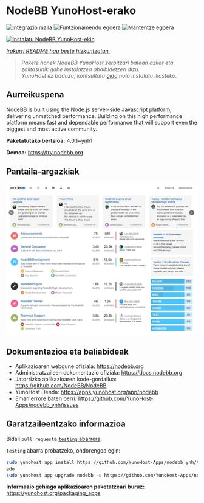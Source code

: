 <!--
Ohart ongi: README hau automatikoki sortu da <https://github.com/YunoHost/apps/tree/master/tools/readme_generator>ri esker
EZ editatu eskuz.
-->

# NodeBB YunoHost-erako

[![Integrazio maila](https://apps.yunohost.org/badge/integration/nodebb)](https://ci-apps.yunohost.org/ci/apps/nodebb/)
![Funtzionamendu egoera](https://apps.yunohost.org/badge/state/nodebb)
![Mantentze egoera](https://apps.yunohost.org/badge/maintained/nodebb)

[![Instalatu NodeBB YunoHost-ekin](https://install-app.yunohost.org/install-with-yunohost.svg)](https://install-app.yunohost.org/?app=nodebb)

*[Irakurri README hau beste hizkuntzatan.](./ALL_README.md)*

> *Pakete honek NodeBB YunoHost zerbitzari batean azkar eta zailtasunik gabe instalatzea ahalbidetzen dizu.*  
> *YunoHost ez baduzu, kontsultatu [gida](https://yunohost.org/install) nola instalatu ikasteko.*

## Aurreikuspena

NodeBB is built using the Node.js server-side Javascript platform, delivering unmatched performance.
Building on this high performance platform means fast and dependable performance that will support even the biggest and most active community.

**Paketatutako bertsioa:** 4.0.1~ynh1

**Demoa:** <https://try.nodebb.org>

## Pantaila-argazkiak

![NodeBB(r)en pantaila-argazkia](./doc/screenshots/screenshot.png)

## Dokumentazioa eta baliabideak

- Aplikazioaren webgune ofiziala: <https://nodebb.org>
- Administratzaileen dokumentazio ofiziala: <https://docs.nodebb.org>
- Jatorrizko aplikazioaren kode-gordailua: <https://github.com/NodeBB/NodeBB>
- YunoHost Denda: <https://apps.yunohost.org/app/nodebb>
- Eman errore baten berri: <https://github.com/YunoHost-Apps/nodebb_ynh/issues>

## Garatzaileentzako informazioa

Bidali `pull request`a [`testing` abarrera](https://github.com/YunoHost-Apps/nodebb_ynh/tree/testing).

`testing` abarra probatzeko, ondorengoa egin:

```bash
sudo yunohost app install https://github.com/YunoHost-Apps/nodebb_ynh/tree/testing --debug
edo
sudo yunohost app upgrade nodebb -u https://github.com/YunoHost-Apps/nodebb_ynh/tree/testing --debug
```

**Informazio gehiago aplikazioaren paketatzeari buruz:** <https://yunohost.org/packaging_apps>
